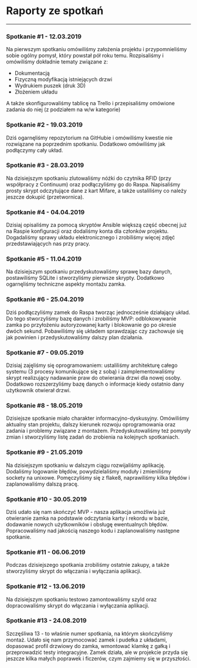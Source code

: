 # Raporty ze spotkań
---

### Spotkanie #1 - 12.03.2019

Na pierwszym spotkaniu omówiliśmy założenia projektu i przypomnieliśmy sobie ogólny pomysł, który powstał pół roku temu.
Rozpisaliśmy i omówiliśmy dokładnie tematy związane z:
* Dokumentacją
* Fizyczną modyfikacją istniejących drzwi
* Wydrukiem puszek (druk 3D)
* Złożeniem układu

A także skonfigurowaliśmy tablicę na Trello i przepisaliśmy omówione zadania do niej (z podziałem na w/w kategorie)

### Spotkanie #2 - 19.03.2019

Dziś ogarnęliśmy repozytorium na GitHubie i omówiliśmy kwestie nie rozwiązane na poprzednim spotkaniu. Dodatkowo omówiliśmy jak podłączymy cały układ.

### Spotkanie #3 - 28.03.2019

Na dzisiejszym spotkaniu zlutowaliśmy nóżki do czytnika RFID (przy współpracy z Continuum) oraz podłączyliśmy go do Raspa. Napisaliśmy prosty skrypt odczytujące dane z kart Mifare, a także ustaliliśmy co należy jeszcze dokupić (przetwornica).

### Spotkanie #4 - 04.04.2019

Dzisiaj opisaliśmy za pomocą skryptów Ansible większą część obecnej już na Raspie konfiguracji oraz dodaliśmy konta dla członków projektu. Dogadaliśmy sprawy układu elektronicznego i zrobiliśmy więcej zdjęć przedstawiających nas przy pracy.

### Spotkanie #5 - 11.04.2019

Na dzisiejszym spotkaniu przedyskutowaliśmy sprawę bazy danych, postawiliśmy SQLite i stworzyliśmy pierwsze skrypty. Dodatkowo ogarnęliśmy techniczne aspekty montażu zamka.

### Spotkanie #6 - 25.04.2019

Dziś podłączyliśmy zamek do Raspa tworząc jednocześnie działający układ. Do tego stworzyliśmy bazę danych i zrobiliśmy MVP: odblokowywanie zamka po przyłożeniu autoryzowanej karty i blokowanie go po okresie dwóch sekund. Pobawiliśmy się układem sprawdzając czy zachowuje się jak powinien i przedyskutowaliśmy dalszy plan działania.

### Spotkanie #7 - 09.05.2019

Dzisiaj zajęliśmy się oprogramowaniem: ustaliliśmy architekturę całego systemu (3 procesy komunikujące się z sobą) i zaimplementowaliśmy skrypt realizujący nadawanie praw do otwierania drzwi dla nowej osoby. Dodatkowo rozszerzyliśmy bazę danych o informacje kiedy ostatnio dany użytkownik otwierał drzwi.

### Spotkanie #8 - 18.05.2019

Dzisiejsze spotkanie miało charakter informacyjno-dyskusyjny. Omówiliśmy aktualny stan projektu, dalszy kierunek rozwoju oprogramowania oraz zadania i problemy związane z montażem. Przedyskutowaliśmy też pomysły zmian i stworzyliśmy listę zadań do zrobienia na kolejnych spotkaniach.

### Spotkanie #9 - 21.05.2019

Na dzisiejszym spotkaniu w dalszym ciągu rozwijaliśmy aplikację. Dodaliśmy logowanie błędów, powydzielaliśmy moduły i zmieniliśmy sockety na unixowe. Pomęczyliśmy się z flake8, naprawiliśmy kilka błędów i zaplanowaliśmy dalszą pracę.

### Spotkanie #10 - 30.05.2019

Dziś udało się nam skończyć MVP - nasza aplikacja umożliwia już otwieranie zamka na podstawie odczytania karty i rekordu w bazie, dodawanie nowych użytkowników i obsługę ewentualnych błędów. Popracowaliśmy nad jakością naszego kodu i zaplanowaliśmy następne spotkanie.

### Spotkanie #11 - 06.06.2019

Podczas dzisiejszego spotkania zrobiliśmy ostatnie zakupy, a także stworzyliśmy skrypt do włączania i wyłączania aplikacji.

### Spotkanie #12 - 13.06.2019

Na dzisiejszym spotkaniu testowo zamontowaliśmy szyld oraz dopracowaliśmy skrypt do włączania i wyłączania aplikacji.

### Spotkanie #13 - 24.08.2019

Szczęśliwa 13 - to właśnie numer spotkania, na którym skończyliśmy montaż. Udało się nam przymocować zamek i pudełka z układami, dopasować profil drzwiowy do zamka, wmontować klamkę z gałką i przeprowadzić testy integracyjne. Zamek działa, ale w projekcie przyda się jeszcze kilka małych poprawek i ficzerów, czym zajmiemy się w przyszłości.
